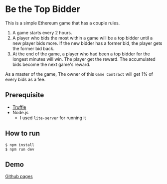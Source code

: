 # Be the Top Bidder
This is a simple Ethereum game that has a couple rules.
1. A game starts every 2 hours.
2. A player who bids the most within a game will be a top bidder until a new player bids more. If the new bidder has a former bid, the player gets the former bid back.
3. At the end of the game, a player who had been a top bidder for the longest minutes will win. The player get the reward. The accumulated bids become the next game's reward.

As a master of the game, The owner of this `Game Contract` will get 1% of every bids as a fee.

## Prerequisite
<!-- - One of the two followings
  - [Metamask][metamask] (It's easier)
  - Local Ethereum node on port 8545, which is attached to Ehtereum Mainnet
    - [Geth][geth]
    - [Parity][parity]
    - or whatever -->
- [Truffle][truffle]
- Node.js
  - I used `lite-server` for running it

## How to run
```
$ npm install
$ npm run dev
```

## Demo
[Github pages][demo-page]

[truffle]:https://github.com/trufflesuite/truffle
[demo-page]:https://santonychoi.github.io/enjoyable-solidity/02_be_the_top_bidder/src/index.html
